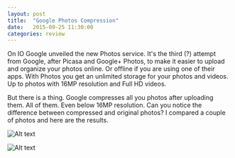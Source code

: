 ```yaml
---
layout: post
title:  "Google Photos Compression"
date:   2015-09-25 11:30:00
categories: review
---
```


On IO Google unveiled the new Photos service. It's the third (?) attempt from Google, after Picasa and Google+ Photos, to make it easier to upload and organize your photos online.
Or offline if you are using one of their apps. With Photos you get an unlimited storage for your photos and videos. Up to photos with 16MP resolution and Full HD videos.

But there is a thing. Google compresses all you photos after uploading them. All of them. Even below 16MP resolution. Can you notice the difference between compressed and original photos?
I compared a couple of photos and here are the results.

![Alt text](../assets/images/original.JPG "Original")

![Alt text](../assets/images/gp.JPG "Downloaded from Google Photos")
